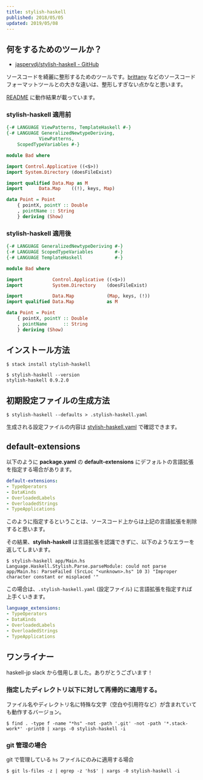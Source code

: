 ```yaml
---
title: stylish-haskell
published: 2018/05/05
updated: 2019/05/08
---
```


## 何をするためのツールか？

- [jaspervdj/stylish-haskell - GitHub](https://github.com/jaspervdj/stylish-haskell)

ソースコードを綺麗に整形するためのツールです。[brittany](https://github.com/lspitzner/brittany) などのソースコードフォーマットツールとの大きな違いは、整形しすぎない点かなと思います。

[README](https://github.com/jaspervdj/stylish-haskell/blob/master/README.markdown) に動作結果が載っています。

### stylish-haskell 適用前

```haskell
{-# LANGUAGE ViewPatterns, TemplateHaskell #-}
{-# LANGUAGE GeneralizedNewtypeDeriving,
            ViewPatterns,
    ScopedTypeVariables #-}

module Bad where

import Control.Applicative ((<$>))
import System.Directory (doesFileExist)

import qualified Data.Map as M
import      Data.Map    ((!), keys, Map)

data Point = Point
    { pointX, pointY :: Double
    , pointName :: String
    } deriving (Show)
```

### stylish-haskell 適用後

```haskell
{-# LANGUAGE GeneralizedNewtypeDeriving #-}
{-# LANGUAGE ScopedTypeVariables        #-}
{-# LANGUAGE TemplateHaskell            #-}

module Bad where

import           Control.Applicative ((<$>))
import           System.Directory    (doesFileExist)

import           Data.Map            (Map, keys, (!))
import qualified Data.Map            as M

data Point = Point
    { pointX, pointY :: Double
    , pointName      :: String
    } deriving (Show)
```

## インストール方法

```shell
$ stack install stylish-haskell

$ stylish-haskell --version
stylish-haskell 0.9.2.0
```

## 初期設定ファイルの生成方法

```shell
$ stylish-haskell --defaults > .stylish-haskell.yaml
```

生成される設定ファイルの内容は [stylish-haskell.yaml](https://github.com/jaspervdj/stylish-haskell/blob/master/data/stylish-haskell.yaml) で確認できます。

## default-extensions

以下のように **package.yaml** の **default-extensions** にデフォルトの言語拡張を指定する場合があります。

```yaml
default-extensions:
- TypeOperators
- DataKinds
- OverloadedLabels
- OverloadedStrings
- TypeApplications
```

このように指定するということは、ソースコード上からは上記の言語拡張を削除すると思います。

その結果、**stylish-haskell** は言語拡張を認識できずに、以下のようなエラーを返してしまいます。

```shell
$ stylish-haskell app/Main.hs
Language.Haskell.Stylish.Parse.parseModule: could not parse app/Main.hs: ParseFailed (SrcLoc "<unknown>.hs" 10 3) "Improper character constant or misplaced '"
```

この場合は、`.stylish-haskell.yaml` (設定ファイル) に言語拡張を指定すれば上手くいきます。

```yaml
language_extensions:
- TypeOperators
- DataKinds
- OverloadedLabels
- OverloadedStrings
- TypeApplications
```

## ワンライナー

haskell-jp slack から借用しました。ありがとうございます！

### 指定したディレクトリ以下に対して再帰的に適用する。

ファイル名やディレクトリ名に特殊な文字（空白や引用符など）が含まれていても動作するバージョン。

```shell
$ find . -type f -name "*hs" -not -path '.git' -not -path '*.stack-work*' -print0 | xargs -0 stylish-haskell -i
```

### git 管理の場合

git で管理している `hs` ファイルにのみに適用する場合

```shell
$ git ls-files -z | egrep -z 'hs$' | xargs -0 stylish-haskell -i
```